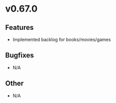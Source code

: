 # v0.67.0

## Features

 - Implemented backlog for books/movies/games

## Bugfixes

 - N/A

## Other

 - N/A
